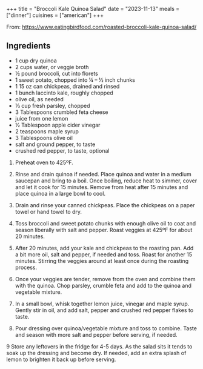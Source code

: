 +++
title = "Broccoli Kale Quinoa Salad"
date = "2023-11-13"
meals = ["dinner"]
cuisines = ["american"]
+++


From: https://www.eatingbirdfood.com/roasted-broccoli-kale-quinoa-salad/

## Ingredients
* 1 cup dry quinoa
* 2 cups water, or veggie broth
* ½ pound broccoli, cut into florets
* 1 sweet potato, chopped into ¼ – ½ inch chunks
* 1 15 oz can chickpeas, drained and rinsed
* 1 bunch laccinto kale, roughly chopped
* olive oil, as needed
* ⅓ cup fresh parsley, chopped
* 3 Tablespoons crumbled feta cheese
* juice from one lemon
* ½ Tablespoon apple cider vinegar
* 2 teaspoons maple syrup
* 3 Tablespoons olive oil
* salt and ground pepper, to taste
* crushed red pepper, to taste, optional

1. Preheat oven to 425ºF.

2. Rinse and drain quinoa if needed. Place quinoa and water in a medium saucepan and bring to a boil. Once boiling, reduce heat to simmer, cover and let it cook for 15 minutes. Remove from heat after 15 minutes and place quinoa in a large bowl to cool.

3. Drain and rinse your canned chickpeas. Place the chickpeas on a paper towel or hand towel to dry.

4. Toss broccoli and sweet potato chunks with enough olive oil to coat and season liberally with salt and pepper. Roast veggies at 425ºF for about 20 minutes.

5. After 20 minutes, add your kale and chickpeas to the roasting pan. Add a bit more oil, salt and pepper, if needed and toss. Roast for another 15 minutes. Stirring the veggies around at least once during the roasting process.

6. Once your veggies are tender, remove from the oven and combine them with the quinoa. Chop parsley, crumble feta and add to the quinoa and vegetable mixture.

7. In a small bowl, whisk together lemon juice, vinegar and maple syrup. Gently stir in oil, and add salt, pepper and crushed red pepper flakes to taste.

8. Pour dressing over quinoa/vegetable mixture and toss to combine. Taste and season with more salt and pepper before serving, if needed.

9 Store any leftovers in the fridge for 4-5 days. As the salad sits it tends to soak up the dressing and become dry. If needed, add an extra splash of lemon to brighten it back up before serving.

